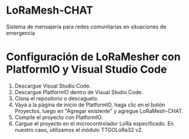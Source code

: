 # LoRaMesh-CHAT
Sistema de mensajería para redes comunitarias en situaciones de emergencia 

# Configuración de LoRaMesher con PlatformIO y Visual Studio Code
1. Descargue Visual Studio Code.
2. Descargue PlatformIO dentro de Visual Studio Code.
3. Clona el repositorio o descaguelo.
4. Vaya a la página de inicio de PlatformIO, haga clic en el botón Proyectos, luego en "Agregar existente" y agregue LoRaMesh-CHAT.
5. Compile el proyecto con PlatformIO.
6. Cargue el proyecto en el microcontrolador LoRa especificado. En nuestro caso, utilizamos el módulo TTGOLoRa32 v2.
